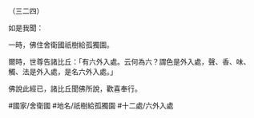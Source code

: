 （三二四）

如是我聞：

一時，佛住舍衛國祇樹給孤獨園。

爾時，世尊告諸比丘：「有六外入處。云何為六？謂色是外入處，聲、香、味、觸、法是外入處，是名六外入處。」

佛說此經已，諸比丘聞佛所說，歡喜奉行。

#國家/舍衛國
#地名/祇樹給孤獨園
#十二處/六外入處
